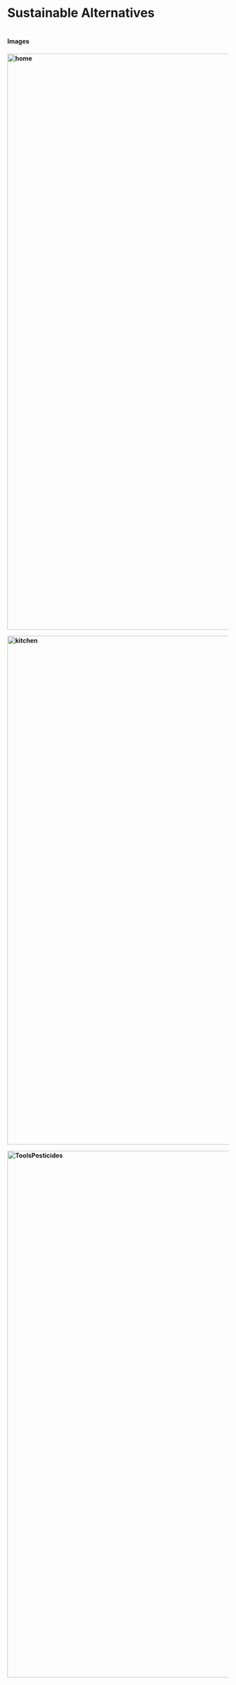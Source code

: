 <h1> Sustainable Alternatives <h1/>

  <p><p/>
  
  <h4> Images <h4/>

    
<img width="1311" alt="home" src="https://user-images.githubusercontent.com/71200228/162478514-87bc31f9-5e73-46a1-bba6-270f0716fd07.png">
<p><p/>
<img width="1158" alt="kitchen" src="https://user-images.githubusercontent.com/71200228/162478672-8241f1b2-7b4b-4511-b075-e99d7d585d26.png">
<p><p/>
<img width="1199" alt="ToolsPesticides" src="https://user-images.githubusercontent.com/71200228/162478681-37d2ee84-e0ed-4057-9dfc-dea27f1cb5f2.png">
